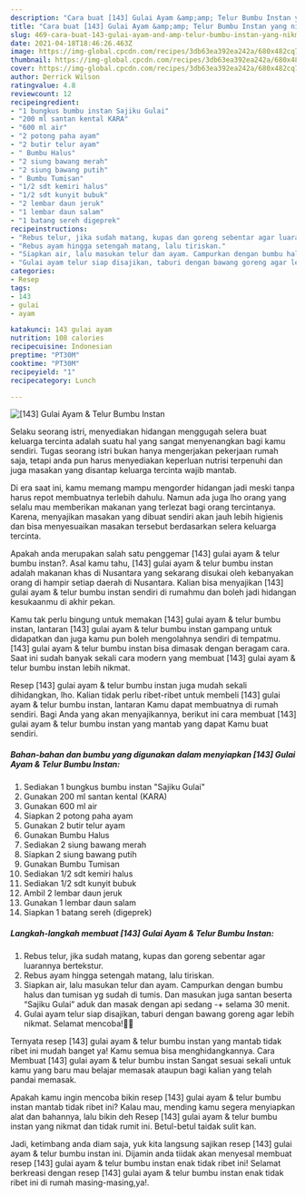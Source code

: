 ```yaml
---
description: "Cara buat [143] Gulai Ayam &amp;amp; Telur Bumbu Instan yang nikmat Untuk Jualan"
title: "Cara buat [143] Gulai Ayam &amp;amp; Telur Bumbu Instan yang nikmat Untuk Jualan"
slug: 469-cara-buat-143-gulai-ayam-and-amp-telur-bumbu-instan-yang-nikmat-untuk-jualan
date: 2021-04-18T18:46:26.463Z
image: https://img-global.cpcdn.com/recipes/3db63ea392ea242a/680x482cq70/143-gulai-ayam-telur-bumbu-instan-foto-resep-utama.jpg
thumbnail: https://img-global.cpcdn.com/recipes/3db63ea392ea242a/680x482cq70/143-gulai-ayam-telur-bumbu-instan-foto-resep-utama.jpg
cover: https://img-global.cpcdn.com/recipes/3db63ea392ea242a/680x482cq70/143-gulai-ayam-telur-bumbu-instan-foto-resep-utama.jpg
author: Derrick Wilson
ratingvalue: 4.8
reviewcount: 12
recipeingredient:
- "1 bungkus bumbu instan Sajiku Gulai"
- "200 ml santan kental KARA"
- "600 ml air"
- "2 potong paha ayam"
- "2 butir telur ayam"
- " Bumbu Halus"
- "2 siung bawang merah"
- "2 siung bawang putih"
- " Bumbu Tumisan"
- "1/2 sdt kemiri halus"
- "1/2 sdt kunyit bubuk"
- "2 lembar daun jeruk"
- "1 lembar daun salam"
- "1 batang sereh digeprek"
recipeinstructions:
- "Rebus telur, jika sudah matang, kupas dan goreng sebentar agar luarannya bertekstur."
- "Rebus ayam hingga setengah matang, lalu tiriskan."
- "Siapkan air, lalu masukan telur dan ayam. Campurkan dengan bumbu halus dan tumisan yg sudah di tumis. Dan masukan juga santan beserta “Sajiku Gulai” aduk dan masak dengan api sedang -+ selama 30 menit."
- "Gulai ayam telur siap disajikan, taburi dengan bawang goreng agar lebih nikmat. Selamat mencoba!👍🏻"
categories:
- Resep
tags:
- 143
- gulai
- ayam

katakunci: 143 gulai ayam 
nutrition: 108 calories
recipecuisine: Indonesian
preptime: "PT30M"
cooktime: "PT30M"
recipeyield: "1"
recipecategory: Lunch

---
```



![[143] Gulai Ayam &amp; Telur Bumbu Instan](https://img-global.cpcdn.com/recipes/3db63ea392ea242a/680x482cq70/143-gulai-ayam-telur-bumbu-instan-foto-resep-utama.jpg)

Selaku seorang istri, menyediakan hidangan menggugah selera buat keluarga tercinta adalah suatu hal yang sangat menyenangkan bagi kamu sendiri. Tugas seorang istri bukan hanya mengerjakan pekerjaan rumah saja, tetapi anda pun harus menyediakan keperluan nutrisi terpenuhi dan juga masakan yang disantap keluarga tercinta wajib mantab.

Di era  saat ini, kamu memang mampu mengorder hidangan jadi meski tanpa harus repot membuatnya terlebih dahulu. Namun ada juga lho orang yang selalu mau memberikan makanan yang terlezat bagi orang tercintanya. Karena, menyajikan masakan yang dibuat sendiri akan jauh lebih higienis dan bisa menyesuaikan masakan tersebut berdasarkan selera keluarga tercinta. 



Apakah anda merupakan salah satu penggemar [143] gulai ayam &amp; telur bumbu instan?. Asal kamu tahu, [143] gulai ayam &amp; telur bumbu instan adalah makanan khas di Nusantara yang sekarang disukai oleh kebanyakan orang di hampir setiap daerah di Nusantara. Kalian bisa menyajikan [143] gulai ayam &amp; telur bumbu instan sendiri di rumahmu dan boleh jadi hidangan kesukaanmu di akhir pekan.

Kamu tak perlu bingung untuk memakan [143] gulai ayam &amp; telur bumbu instan, lantaran [143] gulai ayam &amp; telur bumbu instan gampang untuk didapatkan dan juga kamu pun boleh mengolahnya sendiri di tempatmu. [143] gulai ayam &amp; telur bumbu instan bisa dimasak dengan beragam cara. Saat ini sudah banyak sekali cara modern yang membuat [143] gulai ayam &amp; telur bumbu instan lebih nikmat.

Resep [143] gulai ayam &amp; telur bumbu instan juga mudah sekali dihidangkan, lho. Kalian tidak perlu ribet-ribet untuk membeli [143] gulai ayam &amp; telur bumbu instan, lantaran Kamu dapat membuatnya di rumah sendiri. Bagi Anda yang akan menyajikannya, berikut ini cara membuat [143] gulai ayam &amp; telur bumbu instan yang mantab yang dapat Kamu buat sendiri.

<!--inarticleads1-->

##### Bahan-bahan dan bumbu yang digunakan dalam menyiapkan [143] Gulai Ayam &amp; Telur Bumbu Instan:

1. Sediakan 1 bungkus bumbu instan &#34;Sajiku Gulai&#34;
1. Gunakan 200 ml santan kental (KARA)
1. Gunakan 600 ml air
1. Siapkan 2 potong paha ayam
1. Gunakan 2 butir telur ayam
1. Gunakan  Bumbu Halus
1. Sediakan 2 siung bawang merah
1. Siapkan 2 siung bawang putih
1. Gunakan  Bumbu Tumisan
1. Sediakan 1/2 sdt kemiri halus
1. Sediakan 1/2 sdt kunyit bubuk
1. Ambil 2 lembar daun jeruk
1. Gunakan 1 lembar daun salam
1. Siapkan 1 batang sereh (digeprek)




<!--inarticleads2-->

##### Langkah-langkah membuat [143] Gulai Ayam &amp; Telur Bumbu Instan:

1. Rebus telur, jika sudah matang, kupas dan goreng sebentar agar luarannya bertekstur.
1. Rebus ayam hingga setengah matang, lalu tiriskan.
1. Siapkan air, lalu masukan telur dan ayam. Campurkan dengan bumbu halus dan tumisan yg sudah di tumis. Dan masukan juga santan beserta “Sajiku Gulai” aduk dan masak dengan api sedang -+ selama 30 menit.
1. Gulai ayam telur siap disajikan, taburi dengan bawang goreng agar lebih nikmat. Selamat mencoba!👍🏻




Ternyata resep [143] gulai ayam &amp; telur bumbu instan yang mantab tidak ribet ini mudah banget ya! Kamu semua bisa menghidangkannya. Cara Membuat [143] gulai ayam &amp; telur bumbu instan Sangat sesuai sekali untuk kamu yang baru mau belajar memasak ataupun bagi kalian yang telah pandai memasak.

Apakah kamu ingin mencoba bikin resep [143] gulai ayam &amp; telur bumbu instan mantab tidak ribet ini? Kalau mau, mending kamu segera menyiapkan alat dan bahannya, lalu bikin deh Resep [143] gulai ayam &amp; telur bumbu instan yang nikmat dan tidak rumit ini. Betul-betul taidak sulit kan. 

Jadi, ketimbang anda diam saja, yuk kita langsung sajikan resep [143] gulai ayam &amp; telur bumbu instan ini. Dijamin anda tiidak akan menyesal membuat resep [143] gulai ayam &amp; telur bumbu instan enak tidak ribet ini! Selamat berkreasi dengan resep [143] gulai ayam &amp; telur bumbu instan enak tidak ribet ini di rumah masing-masing,ya!.

